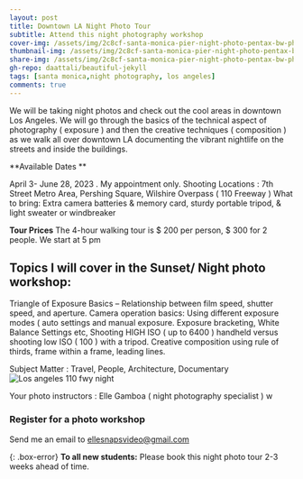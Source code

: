 ```yaml
---
layout: post
title: Downtown LA Night Photo Tour
subtitle: Attend this night photography workshop
cover-img: /assets/img/2c8cf-santa-monica-pier-night-photo-pentax-bw-photos-infrared-web.jpg
thumbnail-img: /assets/img/2c8cf-santa-monica-pier-night-photo-pentax-bw-photos-infrared-web.jpg
share-img: /assets/img/2c8cf-santa-monica-pier-night-photo-pentax-bw-photos-infrared-web.jpg
gh-repo: daattali/beautiful-jekyll
tags: [santa monica,night photography, los angeles]
comments: true
---
```


We will be taking night photos and check out the cool areas in downtown Los Angeles. We will go through the basics of the technical aspect of photography ( exposure ) and then the creative techniques ( composition ) as we walk all over downtown LA documenting the vibrant nightlife on the streets and inside the buildings.


**Available Dates **

April 3- June 28, 2023 . My appointment only.
Shooting Locations : 7th Street Metro Area, Pershing Square, Wilshire Overpass ( 110 Freeway )
What to bring: Extra camera batteries & memory card, sturdy portable tripod, & light sweater or windbreaker

**Tour Prices**
The 4-hour walking tour is $ 200 per person, $ 300 for 2 people. We start at 5 pm

## Topics I will cover in the Sunset/ Night photo workshop:

Triangle of Exposure Basics – Relationship between film speed, shutter speed, and aperture.
Camera operation basics: Using different exposure modes ( auto settings and manual exposure.
Exposure bracketing, White Balance Settings etc,
Shooting HIGH ISO ( up to 6400 ) handheld versus shooting low ISO ( 100 ) with a tripod.
Creative composition using rule of thirds, frame within a frame, leading lines.

Subject Matter : Travel, People, Architecture, Documentary
![Los angeles 110 fwy night](https://losangelesphotosafaris.files.wordpress.com/2020/07/e4962-downtown-la-110-fwy-blue-night-pic-web-1.jpg)

Your photo instructors : Elle Gamboa ( night photography specialist ) w

### Register for a photo workshop
Send me an email to ellesnapsvideo@gmail.com

{: .box-error}
**To all new students:** Please book this night photo tour 2-3 weeks ahead of time.
